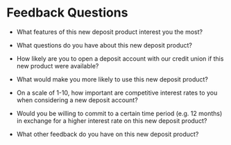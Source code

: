 # Feedback Questions

- What features of this new deposit product interest you the most?

- What questions do you have about this new deposit product?

- How likely are you to open a deposit account with our credit union if this new product were available?

- What would make you more likely to use this new deposit product?

- On a scale of 1-10, how important are competitive interest rates to you when considering a new deposit account?

- Would you be willing to commit to a certain time period (e.g. 12 months) in exchange for a higher interest rate on this new deposit product?

- What other feedback do you have on this new deposit product?

